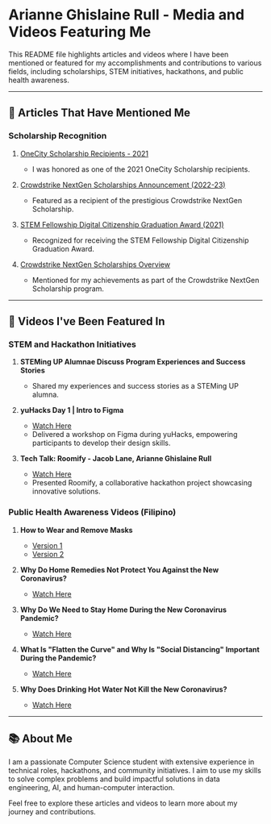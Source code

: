 # Arianne Ghislaine Rull - Media and Videos Featuring Me

This README file highlights articles and videos where I have been mentioned or featured for my accomplishments and contributions to various fields, including scholarships, STEM initiatives, hackathons, and public health awareness.

---

## 📰 **Articles That Have Mentioned Me**

### **Scholarship Recognition**
1. [OneCity Scholarship Recipients - 2021](https://www.onecityfund.com/ourlatestnews/2021/6/11/our-2021-scholarship-recipients)  
   - I was honored as one of the 2021 OneCity Scholarship recipients.  

2. [Crowdstrike NextGen Scholarships Announcement (2022-23)](https://www.theglobeandmail.com/investing/markets/stocks/CRWD-Q/pressreleases/7927518/crowdstrike-opens-call-for-applications-for-its-2022-23-nextgen-scholarships/)  
   - Featured as a recipient of the prestigious Crowdstrike NextGen Scholarship.

3. [STEM Fellowship Digital Citizenship Graduation Award (2021)](https://live.stemfellowship.org/portfolio-items/2021-digital-citizenship-graduation-award-recipients/)  
   - Recognized for receiving the STEM Fellowship Digital Citizenship Graduation Award.

4. [Crowdstrike NextGen Scholarships Overview](https://www.crowdstrike.com/en-us/press-releases/crowdstrike-opens-applications-for-2022-23-nextgen-scholarships/)  
   - Mentioned for my achievements as part of the Crowdstrike NextGen Scholarship program.

---

## 🎥 **Videos I've Been Featured In**

### **STEM and Hackathon Initiatives**
1. **STEMing UP Alumnae Discuss Program Experiences and Success Stories**  
   - Shared my experiences and success stories as a STEMing UP alumna.  

2. **yuHacks Day 1 | Intro to Figma**  
   - [Watch Here](https://www.youtube.com/watch?v=GGm9iXaz-ZU)  
   - Delivered a workshop on Figma during yuHacks, empowering participants to develop their design skills.  

3. **Tech Talk: Roomify - Jacob Lane, Arianne Ghislaine Rull**  
   - [Watch Here](https://www.youtube.com/watch?v=1yrHwfLgD8w)  
   - Presented Roomify, a collaborative hackathon project showcasing innovative solutions.

### **Public Health Awareness Videos (Filipino)**  
1. **How to Wear and Remove Masks**  
   - [Version 1](https://www.youtube.com/watch?v=qn9trfzJd6g)  
   - [Version 2](https://www.youtube.com/watch?v=5kueFhIKqgE)  

2. **Why Do Home Remedies Not Protect You Against the New Coronavirus?**  
   - [Watch Here](https://www.youtube.com/watch?v=1CuYFXMbuxc&t=7s)  

3. **Why Do We Need to Stay Home During the New Coronavirus Pandemic?**  
   - [Watch Here](https://www.youtube.com/watch?v=tKXdAjKQxZU)  

4. **What Is "Flatten the Curve" and Why Is "Social Distancing" Important During the Pandemic?**  
   - [Watch Here](https://www.youtube.com/watch?v=M0Ul5_nq6k8)  

5. **Why Does Drinking Hot Water Not Kill the New Coronavirus?**  
   - [Watch Here](https://www.youtube.com/watch?v=DSfQE_doK7k)  

---

## 📚 **About Me**
I am a passionate Computer Science student with extensive experience in technical roles, hackathons, and community initiatives. I aim to use my skills to solve complex problems and build impactful solutions in data engineering, AI, and human-computer interaction.

Feel free to explore these articles and videos to learn more about my journey and contributions.
